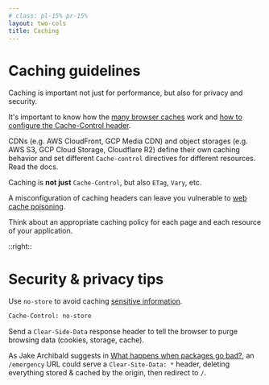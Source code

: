 ```yaml
---
# class: pl-15% pr-15%
layout: two-cols
title: Caching
---
```

<h1>Caching guidelines</h1>

<Transform scale="0.9">

Caching is important not just for <span class="color:accent">performance</span>, but also for <span class="color:accent">privacy</span> and <span class="color:accent">security</span>.

It's important to know how the [many browser caches](https://calendar.perfplanet.com/2016/a-tale-of-four-caches/) work and [how to configure the Cache-Control header](https://csswizardry.com/2019/03/cache-control-for-civilians/).

CDNs (e.g. AWS CloudFront, GCP Media CDN) and object storages (e.g. AWS S3, GCP Cloud Storage, Cloudflare R2) define their own caching behavior and set different `Cache-control` directives for different resources. Read the docs.

Caching is **not just** `Cache-Control`, but also `ETag`, `Vary`, etc.

A misconfiguration of caching headers can leave you vulnerable to [web cache poisoning](https://portswigger.net/web-security/web-cache-poisoning).

Think about an appropriate caching policy for <span class="color:accent">each page</span> and <span class="color:accent">each resource</span> of your application.

</Transform>

::right::

<h1>Security & privacy tips</h1>

<Transform scale="0.9">

Use `no-store` to avoid caching [sensitive information](https://cwe.mitre.org/data/definitions/525.html).

```txt
Cache-Control: no-store
```

Send a `Clear-Side-Data` response header to tell the browser to purge browsing data (cookies, storage, cache).

As Jake Archibald suggests in [What happens when packages go bad?](https://jakearchibald.com/2018/when-packages-go-bad/#recovering-after-a-successful-hack), an `/emergency` URL could serve a `Clear-Site-Data: *` header, deleting everything stored & cached by the origin, then redirect to `/`.

</Transform>

<!--
Vary determines which request header/s the browser should consider to decide whether to serve a cached response or not.

Sending a Clear-Side-Data header is like taking all of your users' computers, opening Chrome DevTools and clearing cookies, web storage and cache.
Clear-Side-Data is [not supported by Firefox, nor by Safari](https://caniuse.com/?search=Clear-Site-Data).

Without a service worker, the user might continue to get the hacked HTML from their HTTP cache for a long time, but the service worker gives us a bit more control. When the user visits Squoosh, the browser will check for updates to the service worker in the background. Our new, unhacked service worker is in a good position to look at the current state of things and decide if the user is running the hacked version. If that's the case, we need to get rid of anything the hacked version may have compromised. The best way to do that is to burn it all down & start again.

The new service worker could dump all caches, unregister itself, and navigate all clients to /emergency. This URL would serve a Clear-Site-Data: * header, deleting everything stored & cached by the origin, then redirect to /.

Disable caching for response that contain sensitive data.
Don't store sensitive data unnecessarily. Discard it as soon as possible or use PCI DSS compliant tokenization or even truncation. Data that is not retained cannot be stolen.
-->
